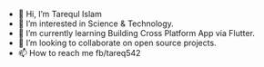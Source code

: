 - 👋 Hi, I’m Tarequl Islam
- 👀 I’m interested in Science & Technology.
- 🌱 I’m currently learning Building Cross Platform App via Flutter. 
- 💞️ I’m looking to collaborate on open source projects.
- 📫 How to reach me fb/tareq542

<!---
tareq542/tareq542 is a ✨ special ✨ repository because its `README.md` (this file) appears on your GitHub profile.
You can click the Preview link to take a look at your changes.
--->
